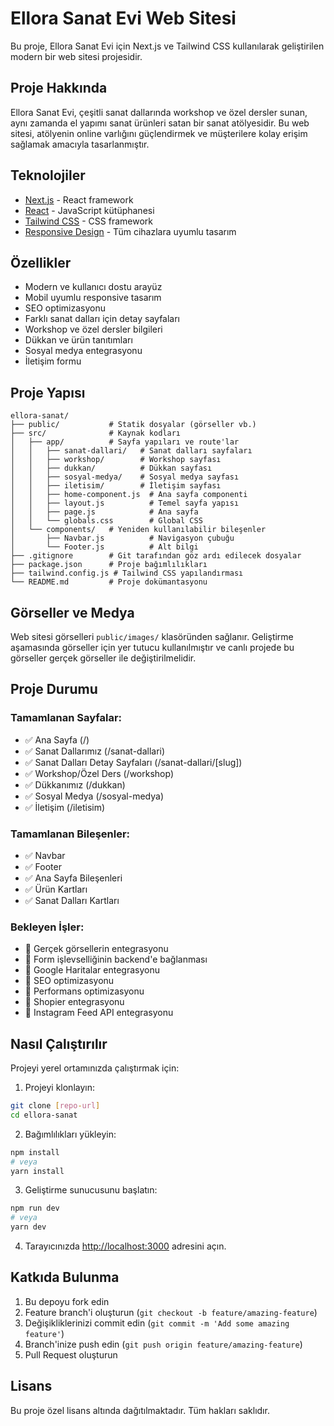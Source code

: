 # Ellora Sanat Evi Web Sitesi

Bu proje, Ellora Sanat Evi için Next.js ve Tailwind CSS kullanılarak geliştirilen modern bir web sitesi projesidir.

## Proje Hakkında

Ellora Sanat Evi, çeşitli sanat dallarında workshop ve özel dersler sunan, aynı zamanda el yapımı sanat ürünleri satan bir sanat atölyesidir. Bu web sitesi, atölyenin online varlığını güçlendirmek ve müşterilere kolay erişim sağlamak amacıyla tasarlanmıştır.

## Teknolojiler

- [Next.js](https://nextjs.org/) - React framework
- [React](https://reactjs.org/) - JavaScript kütüphanesi
- [Tailwind CSS](https://tailwindcss.com/) - CSS framework
- [Responsive Design](https://en.wikipedia.org/wiki/Responsive_web_design) - Tüm cihazlara uyumlu tasarım

## Özellikler

- Modern ve kullanıcı dostu arayüz
- Mobil uyumlu responsive tasarım
- SEO optimizasyonu
- Farklı sanat dalları için detay sayfaları
- Workshop ve özel dersler bilgileri
- Dükkan ve ürün tanıtımları
- Sosyal medya entegrasyonu
- İletişim formu

## Proje Yapısı

```
ellora-sanat/
├── public/           # Statik dosyalar (görseller vb.)
├── src/              # Kaynak kodları
│   ├── app/          # Sayfa yapıları ve route'lar
│   │   ├── sanat-dallari/   # Sanat dalları sayfaları
│   │   ├── workshop/        # Workshop sayfası
│   │   ├── dukkan/          # Dükkan sayfası
│   │   ├── sosyal-medya/    # Sosyal medya sayfası
│   │   ├── iletisim/        # İletişim sayfası
│   │   ├── home-component.js  # Ana sayfa componenti
│   │   ├── layout.js          # Temel sayfa yapısı
│   │   ├── page.js            # Ana sayfa
│   │   └── globals.css        # Global CSS
│   └── components/   # Yeniden kullanılabilir bileşenler
│       ├── Navbar.js          # Navigasyon çubuğu
│       └── Footer.js          # Alt bilgi
├── .gitignore        # Git tarafından göz ardı edilecek dosyalar
├── package.json      # Proje bağımlılıkları
├── tailwind.config.js # Tailwind CSS yapılandırması
└── README.md         # Proje dokümantasyonu
```

## Görseller ve Medya

Web sitesi görselleri `public/images/` klasöründen sağlanır. Geliştirme aşamasında görseller için yer tutucu kullanılmıştır ve canlı projede bu görseller gerçek görseller ile değiştirilmelidir.

## Proje Durumu

### Tamamlanan Sayfalar:

- ✅ Ana Sayfa (/)
- ✅ Sanat Dallarımız (/sanat-dallari)
- ✅ Sanat Dalları Detay Sayfaları (/sanat-dallari/[slug])
- ✅ Workshop/Özel Ders (/workshop)
- ✅ Dükkanımız (/dukkan)
- ✅ Sosyal Medya (/sosyal-medya)
- ✅ İletişim (/iletisim)

### Tamamlanan Bileşenler:

- ✅ Navbar
- ✅ Footer
- ✅ Ana Sayfa Bileşenleri
- ✅ Ürün Kartları
- ✅ Sanat Dalları Kartları

### Bekleyen İşler:

- 🔄 Gerçek görsellerin entegrasyonu
- 🔄 Form işlevselliğinin backend'e bağlanması
- 🔄 Google Haritalar entegrasyonu
- 🔄 SEO optimizasyonu
- 🔄 Performans optimizasyonu
- 🔄 Shopier entegrasyonu
- 🔄 Instagram Feed API entegrasyonu

## Nasıl Çalıştırılır

Projeyi yerel ortamınızda çalıştırmak için:

1. Projeyi klonlayın:
```bash
git clone [repo-url]
cd ellora-sanat
```

2. Bağımlılıkları yükleyin:
```bash
npm install
# veya
yarn install
```

3. Geliştirme sunucusunu başlatın:
```bash
npm run dev
# veya
yarn dev
```

4. Tarayıcınızda [http://localhost:3000](http://localhost:3000) adresini açın.

## Katkıda Bulunma

1. Bu depoyu fork edin
2. Feature branch'i oluşturun (`git checkout -b feature/amazing-feature`)
3. Değişikliklerinizi commit edin (`git commit -m 'Add some amazing feature'`)
4. Branch'inize push edin (`git push origin feature/amazing-feature`)
5. Pull Request oluşturun

## Lisans

Bu proje özel lisans altında dağıtılmaktadır. Tüm hakları saklıdır. 